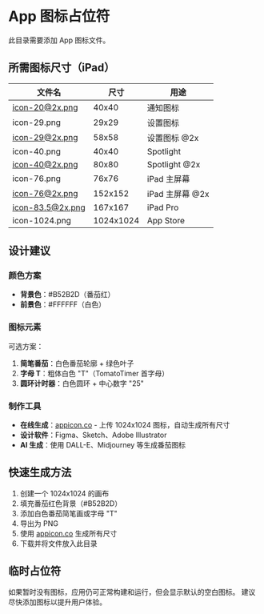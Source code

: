 # App 图标占位符

此目录需要添加 App 图标文件。

## 所需图标尺寸（iPad）

| 文件名 | 尺寸 | 用途 |
|--------|------|------|
| icon-20@2x.png | 40x40 | 通知图标 |
| icon-29.png | 29x29 | 设置图标 |
| icon-29@2x.png | 58x58 | 设置图标 @2x |
| icon-40.png | 40x40 | Spotlight |
| icon-40@2x.png | 80x80 | Spotlight @2x |
| icon-76.png | 76x76 | iPad 主屏幕 |
| icon-76@2x.png | 152x152 | iPad 主屏幕 @2x |
| icon-83.5@2x.png | 167x167 | iPad Pro |
| icon-1024.png | 1024x1024 | App Store |

## 设计建议

### 颜色方案
- **背景色**：#B52B2D（番茄红）
- **前景色**：#FFFFFF（白色）

### 图标元素
可选方案：
1. **简笔番茄**：白色番茄轮廓 + 绿色叶子
2. **字母 T**：粗体白色 "T"（TomatoTimer 首字母）
3. **圆环计时器**：白色圆环 + 中心数字 "25"

### 制作工具
- **在线生成**：[appicon.co](https://appicon.co) - 上传 1024x1024 图标，自动生成所有尺寸
- **设计软件**：Figma、Sketch、Adobe Illustrator
- **AI 生成**：使用 DALL-E、Midjourney 等生成番茄图标

## 快速生成方法

1. 创建一个 1024x1024 的画布
2. 填充番茄红色背景（#B52B2D）
3. 添加白色番茄简笔画或字母 "T"
4. 导出为 PNG
5. 使用 [appicon.co](https://appicon.co) 生成所有尺寸
6. 下载并将文件放入此目录

## 临时占位符

如果暂时没有图标，应用仍可正常构建和运行，但会显示默认的空白图标。
建议尽快添加图标以提升用户体验。


